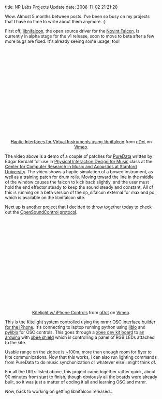 title: NP Labs Projects Update
date: 2008-11-02 21:21:20

Wow. Almost 5 months between posts. I've been so busy on my projects that I have no time to write about them anymore. :)

First off, [libnifalcon][1], the open source driver for the [Novint Falcon][2], is currently in alpha stage for the v1 release, soon to move to beta after a few more bugs are fixed. It's already seeing some usage, too!

<p><CENTER><object width="400" height="300">	<param name="allowfullscreen" value="true" />	<param name="allowscriptaccess" value="always" />	<param name="movie" value="http://vimeo.com/moogaloop.swf?clip_id=2138448&amp;server=vimeo.com&amp;show_title=1&amp;show_byline=1&amp;show_portrait=0&amp;color=01AAEA&amp;fullscreen=1" />	<embed src="http://vimeo.com/moogaloop.swf?clip_id=2138448&amp;server=vimeo.com&amp;show_title=1&amp;show_byline=1&amp;show_portrait=0&amp;color=01AAEA&amp;fullscreen=1" type="application/x-shockwave-flash" allowfullscreen="true" allowscriptaccess="always" width="400" height="300"></embed></object><br /><a href="http://vimeo.com/2138448?pg=embed&amp;sec=2138448">Haptic Interfaces for Virtual Instruments using libnifalcon</a> from <a href="http://vimeo.com/user154518?pg=embed&amp;sec=2138448">qDot</a> on <a href="http://vimeo.com?pg=embed&amp;sec=2138448">Vimeo</a>.</CENTER></p>

The video above is a demo of a couple of patches for [PureData][6] written by Edgar Berdahl for use in [Physical Interaction Design for Music][8] class at the [Center for Computer Research in Music and Acoustics at Stanford University][9]. The video shows a haptic simulation of a bowed instrument, as well as a training patch for drum rolls. Moving toward the line in the middle of the window causes the falcon to kick back slightly, and the user must hold the end effector steady to keep the sound steady and constant. All of this is running on a beta version of the np_nifalcon external for max and pd, which is available on the libnifalcon site.

Next up is another project that I decided to throw together today to check out the [OpenSoundControl protocol][10].

<p><CENTER><object width="400" height="300">	<param name="allowfullscreen" value="true" />	<param name="allowscriptaccess" value="always" />	<param name="movie" value="http://vimeo.com/moogaloop.swf?clip_id=2138821&amp;server=vimeo.com&amp;show_title=1&amp;show_byline=1&amp;show_portrait=0&amp;color=01AAEA&amp;fullscreen=1" />	<embed src="http://vimeo.com/moogaloop.swf?clip_id=2138821&amp;server=vimeo.com&amp;show_title=1&amp;show_byline=1&amp;show_portrait=0&amp;color=01AAEA&amp;fullscreen=1" type="application/x-shockwave-flash" allowfullscreen="true" allowscriptaccess="always" width="400" height="300"></embed></object><br /><a href="http://vimeo.com/2138821?pg=embed&amp;sec=2138821">Kitelight w/ iPhone Controls</a> from <a href="http://vimeo.com/user154518?pg=embed&amp;sec=2138821">qDot</a> on <a href="http://vimeo.com?pg=embed&amp;sec=2138821">Vimeo</a>.</CENTER></p>

This is the [Kitelight system][14] controlled using the [mrmr OSC interface builder for the iPhone][15]. It's connecting to laptop running python using [liblo][16] and [pyliblo][17] for OSC controls. This goes through a [ xbee dev kit board][18] to [an arduino][19] with [xbee shield][20] which is controlling a panel of RGB LEDs attached to the kite.

Usable range on the zigbee is ~100m, more than enough room for flyer to kite communications. Now that this works, I can also run lighting commands from PureData to do music synchonization or whatever else I might think of. 

For all the URLs listed above, this project came together rather quick, about 90 minutes from start to finish, though obviously all the boards were already built, so it was just a matter of coding it all and learning OSC and mrmr. 

Now, back to working on getting libnifalcon released... 

   [1]: http://libnifalcon.sourceforge.net
   [2]: http://home.novint.com
   [3]: http://vimeo.com/2138448?pg=embed&sec=2138448
   [4]: http://vimeo.com/user154518?pg=embed&sec=2138448
   [5]: http://vimeo.com?pg=embed&sec=2138448
   [6]: http://www.puredata.info
   [8]: http://ccrma.stanford.edu/courses/250a/labs/lab6-Falcon/
   [9]: http://ccrma.stanford.edu
   [10]: http://opensoundcontrol.org/
   [11]: http://vimeo.com/2138821?pg=embed&sec=2138821
   [12]: http://vimeo.com/user154518?pg=embed&sec=2138821
   [13]: http://vimeo.com?pg=embed&sec=2138821
   [14]: http://vimeo.com/1392439
   [15]: http://poly.share.dj/projects/#mrmr
   [16]: liblo.sourceforge.net
   [17]: das.nasophon.de/pyliblo/
   [18]: http://digi.com/products/wireless/point-multipoint/xbee-series1-module.jsp
   [19]: http://arduino.cc
   [20]: nkcelectronics.com/freeduino-arduino-xbee-shield-kit.html

